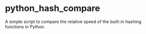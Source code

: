 python_hash_compare
===================

A simple script to compare the relative speed of the built-in hashing functions in Python.